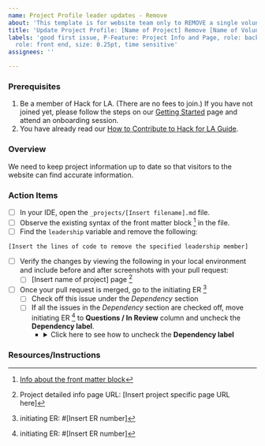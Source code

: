 ```yaml
---
name: Project Profile leader updates - Remove
about: 'This template is for website team only to REMOVE a single volunteer '
title: 'Update Project Profile: [Name of Project] Remove [Name of Volunteer]'
labels: 'good first issue, P-Feature: Project Info and Page, role: back end/devOps,
  role: front end, size: 0.25pt, time sensitive'
assignees: ''

---
```


### Prerequisites
1. Be a member of Hack for LA. (There are no fees to join.) If you have not joined yet, please follow the steps on our [Getting Started](https://www.hackforla.org/getting-started) page and attend an onboarding session.
2. You have already read our [How to Contribute to Hack for LA Guide](https://github.com/hackforla/website/blob/gh-pages/CONTRIBUTING.md).

### Overview
We need to keep project information up to date so that visitors to the website can find accurate information.

### Action Items
- [ ] In your IDE, open the `_projects/[Insert filename].md` file.
- [ ] Observe the existing syntax of the front matter block [^1] in the file.
- [ ]  Find the `leadership` variable and remove the following:
```
[Insert the lines of code to remove the specified leadership member]
```
- [ ] Verify the changes by viewing the following in your local environment and include before and after screenshots with your pull request:
  - [ ] [Insert name of project] page [^2]
- [ ] Once your pull request is merged, go to the initiating ER [^3]
  - [ ] Check off this issue under the _Dependency_ section
  - [ ] If all the issues in the _Dependency_ section are checked off, move initiating ER [^3] to **Questions / In Review** column and uncheck the **Dependency label**.
    - <details>
        <summary>Click here to see how to uncheck the <b>Dependency label</b></summary>
        <img src="https://github.com/hackforla/website/assets/31293603/6f53f4d4-7d2c-45f8-8534-9936fc9adee8" width="300px">
      </details>

### Resources/Instructions
[^1]: [Info about the front matter block](https://jekyllrb.com/docs/front-matter/)
[^2]: Project detailed info page URL: [Insert project specific page URL here]
[^3]: initiating ER:  #[Insert ER number]
